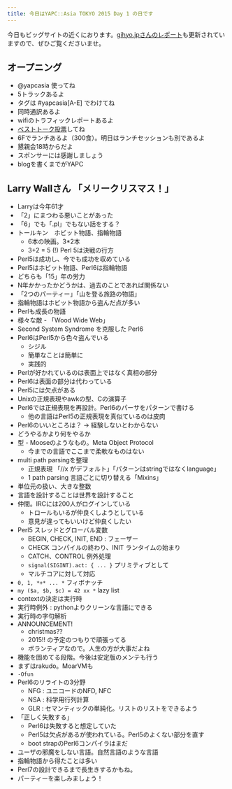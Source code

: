 ```yaml
---
title: 今日はYAPC::Asia TOKYO 2015 Day 1 の日です
---
```


今日もビッグサイトの近くにおります。[gihyo.jpさんのレポート](http://gihyo.jp/news/report/01/yapcasia2015/0001)も更新されていますので、ぜひご覧くださいませ。

## オープニング

* @yapcasia 使ってね
* 5トラックあるよ
* タグは #yapcasia[A-E] でわけてね
* 同時通訳あるよ
* wifiのトラフィックレポートあるよ
* [ベストトーク投票](http://yapcasia.org/2015/vote/form)してね
* 6Fでランチあるよ（300食）。明日はランチセッションも別であるよ
* 懇親会18時からだよ
* スポンサーには感謝しましょう
* blogを書くまでがYAPC

## Larry Wallさん 「メリークリスマス！」

* Larryは今年61才
* 「2」にまつわる悪いことがあった
* 「6」でも「.pl」でもない話をする？
* トールキン　ホビット物語、指輪物語
    * 6本の映画。3*2本
    * 3+2 = 5 (!) Perl 5は決戦の行方
* Perl5は成功し、今でも成功を収めている
* Perl5はホビット物語、Perl6は指輪物語
* どちらも「15」年の労力
* N年かかったかどうかは、過去のことであれば関係ない
* 「2つのパーティー」「山を登る旅路の物語」
* 指輪物語はホビット物語から盗んだ点が多い
* Perlも成長の物語
* 様々な敵 - 「Wood Wide Web」
* Second System Syndrome を克服した Perl6
* Perl6はPerl5から色々盗んでいる
    * シジル
	* 簡単なことは簡単に
	* 実践的
* Perlが好かれているのは表面上ではなく真相の部分
* Perl6は表面の部分は代わっている
* Perl5には欠点がある
* Unixの正規表現やawkの型、Cの演算子
* Perl6では正規表現を再設計。Perl6のパーサをパターンで書ける
    * 他の言語はPerl5の正規表現を真似ているのは皮肉
* Perl6のいいところは？ → 経験しないとわからない
* どうやるかより何をやるか
* 型 - Mooseのようなもの。Meta Object Protocol
    * 今までの言語でここまで柔軟なものはない
* multi path parsingを整理
    * 正規表現 「//x がデフォルト」「パターンはstringではなくlanguage」
    * 1 path parsing 言語ごとに切り替える「Mixins」
* 単位元の扱い、大きな整数
* 言語を設計することは世界を設計すること
* 仲間。IRCには200人がログインしている
    * トロールもいるが仲良くしようとしている
    * 意見が違ってもいいけど仲良くしたい
* Perl5 スレッドとグローバル変数
    * BEGIN, CHECK, INIT, END : フェーザー
	* CHECK コンパイルの終わり、INIT ランタイムの始まり 
	* CATCH、CONTROL 例外処理
    * `signal(SIGINT).act: { ... }` プリミティブとして
	* マルチコアに対して対応
* `0, 1, *+* ... *` フィボナッチ
* `my ($a, $b, $c) = 42 xx *` lazy list
* contextの決定は実行時
* 実行時例外 : pythonよりクリーンな言語にできる
* 実行時の字句解析
* ANNOUNCEMENT!
    * christmas??
	* 2015!! の予定のつもりで頑張ってる
    * ボランティアなので。人生の方が大事だよね
* 機能を固めてる段階。今後は安定版のメンテも行う
* まずはrakudo。MoarVMも
* `-Ofun`
* Perl6のリライトの3分野
    * NFG : ユニコードのNFD, NFC
	* NSA : 科学用行列計算
	* GLR : セマンティックの単純化。リストのリストをできるよう
* 「正しく失敗する」
    * Perl6は失敗すると想定していた
	* Perl5は欠点があるが使われている。Perl5のよくない部分を直す
	* boot strapのPerl6コンパイラはまだ
* ユーザの邪魔をしない言語。自然言語のような言語
* 指輪物語から得たことは多い
* Perl7の設計できるまで長生きするかもね。
* パーティーを楽しみましょう！

